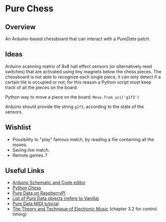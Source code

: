 # Pure Chess
## Overview
An Arduino-based chessboard that can interact with a _PureData_ patch.

## Ideas
Arduino scanning matrix of 8x8 hall effect sensors (or alternatively reed switches) that are activated using tiny magnets below the chess pieces.
The chessboard is not able to recognize each single piece, it can only detect if a certain tile is occupied or not, for this reason a Python script must keep track of all the pieces on the board.

Python way to move a piece on the board:
`Move.from_uci('g1f3')`

Arduino should provide the string `g1f3`, according to the state of the sensors.

## Wishlist

- Possibility to "play" famous match, by reading a file containing all the moves.
- Saving live match.
- Remote games..?

## Useful Links
- [Arduino Schematic and Code editor](https://www.circuito.io/)
- [Python Chess](https://python-chess.readthedocs.io/en/latest/)
- [Pure Data on RaspberryPI](https://puredata.info/docs/raspberry-pi)
- [List of Pure Data objects (refere to Vanilla)](https://puredata.info/docs/ListOfPdExternals/)
- [Pure Data MIDI tutorial](https://puredata.info/Members/fgadea/using-pd-with-a-midi-controller/at_download/file)
- [The Theory and Technique of Electronic Music](http://msp.ucsd.edu/techniques/latest/book.pdf) (chapter 3.2 for control timing)
